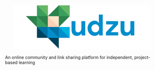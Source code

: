 <p align="center">
 <img src ="https://github.com/mattjfan/Kudzu/blob/master/static/fullLogo.png" />
</p>

An online community and link sharing platform for independent, project-based learning
